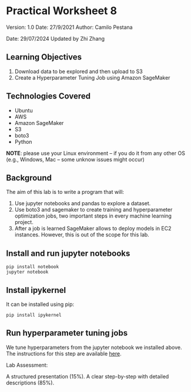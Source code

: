 # Practical Worksheet 8

Version: 1.0 Date: 27/9/2021 Author: Camilo Pestana

Date: 29/07/2024 Updated by Zhi Zhang

## Learning Objectives

1. Download data to be explored and then upload to S3
2. Create a Hyperparameter Tuning Job using Amazon SageMaker

## Technologies Covered

* Ubuntu
* AWS
* Amazon SageMaker
* S3
* boto3
* Python

**NOTE**: please use your Linux environment – if you do it from any other OS (e.g., Windows, Mac – some unknow issues might occur)

## Background

The aim of this lab is to write a program that will:

1. Use jupyter notebooks and pandas to explore a dataset.
2. Use boto3 and sagemaker to create training and hyperparameter optimization jobs, two important steps in every machine learning project.
3. After a job is learned SageMaker allows to deploy models in EC2 instances. However, this is out of the scope for this lab.

## Install and run jupyter notebooks
```
pip install notebook
jupyter notebook
```

## Install ipykernel

It can be installed using pip:

```
pip install ipykernel
```

## Run hyperparameter tuning jobs

We tune hyperparameters from the jupyter notebook we installed above. The instructions for this step are available [here](https://github.com/zhangzhics/CITS5503_Sem2_2023/tree/master/Labs/src/LabAI.ipynb).


Lab Assessment:

A structured presentation (15%). A clear step-by-step with detailed descriptions (85%). 










